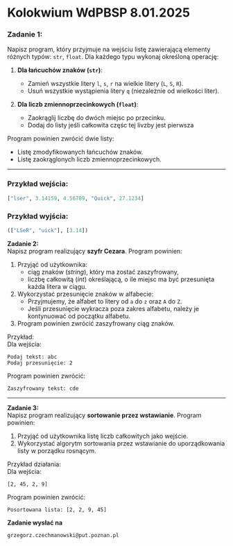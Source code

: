 # Kolokwium WdPBSP 8.01.2025

### Zadanie 1:
Napisz program, który przyjmuje na wejściu listę zawierającą elementy różnych typów: `str`, `float`. Dla każdego typu wykonaj określoną operację:  

1. **Dla łańcuchów znaków (`str`)**:
   - Zamień wszystkie litery `l`, `s`, `r` na wielkie litery (`L`, `S`, `R`).
   - Usuń wszystkie wystąpienia litery `q` (niezależnie od wielkości liter).  

2. **Dla liczb zmiennoprzecinkowych (`float`)**:
   - Zaokrąglij liczbę do dwóch miejsc po przecinku.
   - Dodaj do listy jeśli całkowita częśc tej livzby jest pierwsza  

Program powinien zwrócić dwie listy:
- Listę zmodyfikowanych łańcuchów znaków.  
- Listę zaokrąglonych liczb zmiennoprzecinkowych.

---

### Przykład wejścia:  
```python
["lser", 3.14159, 4.56789, "Quick", 27.1234]
```

### Przykład wyjścia:  
```python
(["LSeR", "uick"], [3.14])
```

**Zadanie 2:**  
Napisz program realizujący **szyfr Cezara**. Program powinien:  
1. Przyjąć od użytkownika:  
   - ciąg znaków (*string*), który ma zostać zaszyfrowany,  
   - liczbę całkowitą (*int*) określającą, o ile miejsc ma być przesunięta każda litera w ciągu.  
2. Wykorzystać przesunięcie znaków w alfabecie:  
   - Przyjmujemy, że alfabet to litery od `a` do `z` oraz `A` do `Z`.  
   - Jeśli przesunięcie wykracza poza zakres alfabetu, należy je kontynuować od początku alfabetu.  
3. Program powinien zwrócić zaszyfrowany ciąg znaków.  

Przykład:  
Dla wejścia:  
```
Podaj tekst: abc  
Podaj przesunięcie: 2  
```  
Program powinien zwrócić:  
```
Zaszyfrowany tekst: cde  
```  

---

**Zadanie 3:**  
Napisz program realizujący **sortowanie przez wstawianie**. Program powinien:  
1. Przyjąć od użytkownika listę liczb całkowitych jako wejście.  
2. Wykorzystać algorytm sortowania przez wstawianie do uporządkowania listy w porządku rosnącym.  

Przykład działania:  
Dla wejścia:  
```
[2, 45, 2, 9]  
```  
Program powinien zwrócić:  
```
Posortowana lista: [2, 2, 9, 45]  
```  

**Zadanie wysłać na**
```
grzegorz.czechmanowski@put.poznan.pl
```